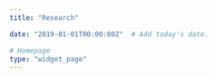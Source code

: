 ```yaml
---
title: "Research"

date: "2019-01-01T00:00:00Z"  # Add today's date.

# Homepage
type: "widget_page"
---
```

